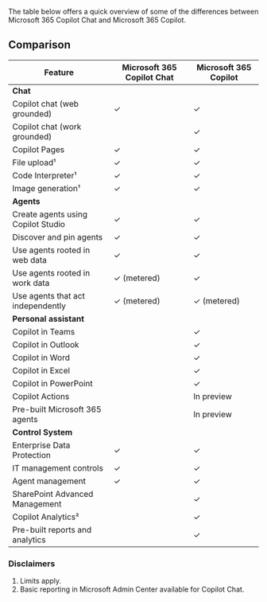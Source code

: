 The table below offers a quick overview of some of the differences between Microsoft 365 Copilot Chat and Microsoft 365 Copilot.

## Comparison

| Feature                                      | Microsoft 365 Copilot Chat | Microsoft 365 Copilot |
|----------------------------------------------|--------------------|------------------|
| **Chat**                                     |                    |                  |
| Copilot chat (web grounded)                  | ✓                  | ✓                |
| Copilot chat (work grounded)                 |                    | ✓                 |
| Copilot Pages                                | ✓                  | ✓                |
| File upload¹                                 | ✓                  | ✓                |
| Code Interpreter¹                            | ✓                  | ✓                |
| Image generation¹                            | ✓                  | ✓                |
| **Agents**                                   |                    |                  |
| Create agents using Copilot Studio           | ✓                  | ✓                |
| Discover and pin agents                      | ✓                  | ✓                |
| Use agents rooted in web data                | ✓                  | ✓                |
| Use agents rooted in work data               | ✓ (metered)                 | ✓                |
| Use agents that act independently            | ✓ (metered)                 | ✓ (metered)              |
| **Personal assistant**                       |                    |                  |
| Copilot in Teams                             |                  | ✓                |
| Copilot in Outlook                           |                   | ✓                |
| Copilot in Word                              |                   | ✓                 |
| Copilot in Excel                             |                   | ✓                 |
| Copilot in PowerPoint                        |                         | ✓       |
| Copilot Actions                              |                     | In preview  |
| Pre-built Microsoft 365 agents           |                    | In preview                 |
| **Control System**                           |                    |                  |
| Enterprise Data Protection                   |   ✓                  |  ✓                 |
| IT management controls                       |   ✓                  |  ✓                 |
| Agent management                             |     ✓                |  ✓                 |
| SharePoint Advanced Management               |                    |   ✓                |
| Copilot Analytics²                           |                    |   ✓                |
| Pre-built reports and analytics              |                    |   ✓                |

### Disclaimers

1. Limits apply.
1. Basic reporting in Microsoft Admin Center available for Copilot Chat.
